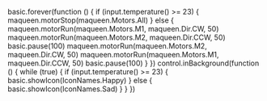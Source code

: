 basic.forever(function () {
    if (input.temperature() >= 23) {
        maqueen.motorStop(maqueen.Motors.All)
    } else {
        maqueen.motorRun(maqueen.Motors.M1, maqueen.Dir.CW, 50)
        maqueen.motorRun(maqueen.Motors.M2, maqueen.Dir.CCW, 50)
        basic.pause(100)
        maqueen.motorRun(maqueen.Motors.M2, maqueen.Dir.CW, 50)
        maqueen.motorRun(maqueen.Motors.M1, maqueen.Dir.CCW, 50)
        basic.pause(100)
    }
})
control.inBackground(function () {
    while (true) {
        if (input.temperature() >= 23) {
            basic.showIcon(IconNames.Happy)
        } else {
            basic.showIcon(IconNames.Sad)
        }
    }
})